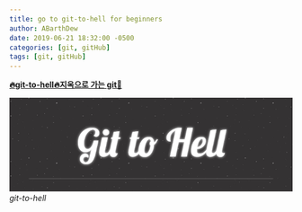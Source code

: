 ```yaml
---
title: go to git-to-hell for beginners
author: ABarthDew
date: 2019-06-21 18:32:00 -0500
categories: [git, gitHub]
tags: [git, gitHub]
---
```


[**🔥git-to-hell🔥지옥으로 가는 git🌟**](https://abarthdew.github.io/git-to-hell/)

![git-to-hell](assets/img/2022/git-to-hell.png)
_git-to-hell_